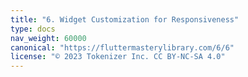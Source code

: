 ```yaml
---
title: "6. Widget Customization for Responsiveness"
type: docs
nav_weight: 60000
canonical: "https://fluttermasterylibrary.com/6/6"
license: "© 2023 Tokenizer Inc. CC BY-NC-SA 4.0"
---
```

